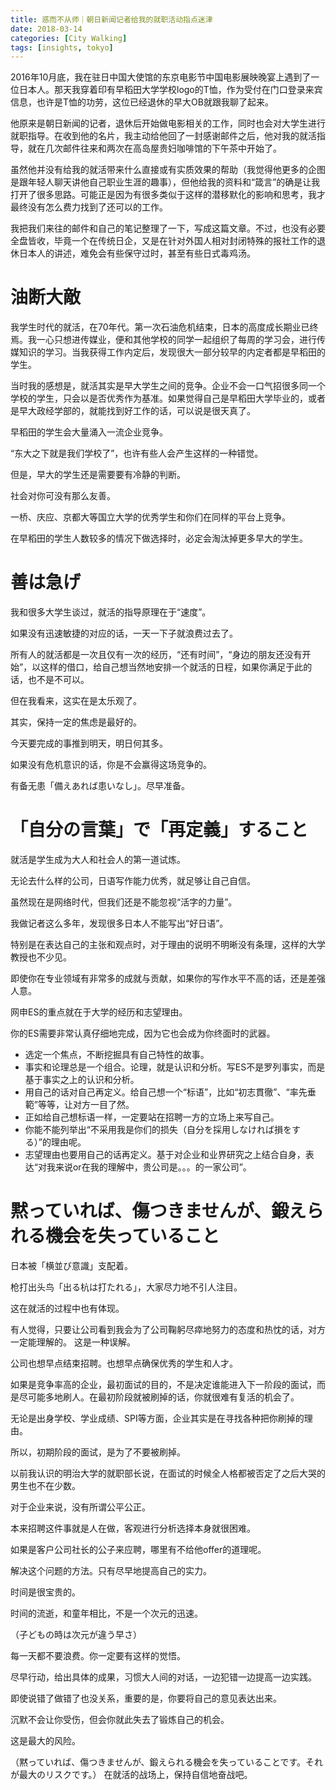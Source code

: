 ```yaml
---
title: 惑而不从师｜朝日新闻记者给我的就职活动指点迷津
date: 2018-03-14
categories: [City Walking]
tags: [insights, tokyo]
---
```


2016年10月底，我在驻日中国大使馆的东京电影节中国电影展映晚宴上遇到了一位日本人。那天我穿着印有早稻田大学学校logo的T恤，作为受付在门口登录来宾信息，也许是T恤的功劳，这位已经退休的早大OB就跟我聊了起来。

他原来是朝日新闻的记者，退休后开始做电影相关的工作，同时也会对大学生进行就职指导。在收到他的名片，我主动给他回了一封感谢邮件之后，他对我的就活指导，就在几次邮件往来和两次在高岛屋贵妇咖啡馆的下午茶中开始了。

虽然他并没有给我的就活带来什么直接或有实质效果的帮助（我觉得他更多的企图是跟年轻人聊天讲他自己职业生涯的趣事），但他给我的资料和“箴言”的确是让我打开了很多思路。可能正是因为有很多类似于这样的潜移默化的影响和思考，我才最终没有怎么费力找到了还可以的工作。

我把我们来往的邮件和自己的笔记整理了一下，写成这篇文章。不过，也没有必要全盘皆收，毕竟一个在传统日企，又是在针对外国人相对封闭特殊的报社工作的退休日本人的讲述，难免会有些保守过时，甚至有些日式毒鸡汤。 


# 油断大敵

我学生时代的就活，在70年代。第一次石油危机结束，日本的高度成长期业已终焉。我一心只想进传媒业，便和其他学校的同学一起组织了每周的学习会，进行传媒知识的学习。当我获得工作内定后，发现很大一部分较早的内定者都是早稻田的学生。

当时我的感想是，就活其实是早大学生之间的竞争。企业不会一口气招很多同一个学校的学生，只会以是否优秀作为基准。如果觉得自己是早稻田大学毕业的，或者是早大政经学部的，就能找到好工作的话，可以说是很天真了。

早稻田的学生会大量涌入一流企业竞争。

“东大之下就是我们学校了”，也许有些人会产生这样的一种错觉。

但是，早大的学生还是需要要有冷静的判断。

社会对你可没有那么友善。

一桥、庆应、京都大等国立大学的优秀学生和你们在同样的平台上竞争。

在早稻田的学生人数较多的情况下做选择时，必定会淘汰掉更多早大的学生。 

# 善は急げ

我和很多大学生谈过，就活的指导原理在于“速度”。

如果没有迅速敏捷的对应的话，一天一下子就浪费过去了。

所有人的就活都是一次且仅有一次的经历，“还有时间”，“身边的朋友还没有开始”，以这样的借口，给自己想当然地安排一个就活的日程，如果你满足于此的话，也不是不可以。

但在我看来，这实在是太乐观了。

其实，保持一定的焦虑是最好的。

今天要完成的事推到明天，明日何其多。

如果没有危机意识的话，你是不会赢得这场竞争的。

有备无患「備えあれば患いなし」。尽早准备。 


# 「自分の言葉」で「再定義」すること

就活是学生成为大人和社会人的第一道试炼。

无论去什么样的公司，日语写作能力优秀，就足够让自己自信。

虽然现在是网络时代，但我们还是不能忽视“活字的力量”。

我做记者这么多年，发现很多日本人不能写出“好日语”。

特别是在表达自己的主张和观点时，对于理由的说明不明晰没有条理，这样的大学教授也不少见。

即使你在专业领域有非常多的成就与贡献，如果你的写作水平不高的话，还是差强人意。

网申ES的重点就在于大学的经历和志望理由。

你的ES需要非常认真仔细地完成，因为它也会成为你终面时的武器。

- 选定一个焦点，不断挖掘具有自己特性的故事。
- 事实和论理总是一个组合。论理，就是认识和分析。写ES不是罗列事实，而是基于事实之上的认识和分析。
- 用自己的话对自己再定义。给自己想一个“标语”，比如“初志貫徹”、“率先垂範”等等，让对方一目了然。
- 正如给自己想标语一样，一定要站在招聘一方的立场上来写自己。
- 你能不能列举出“不采用我是你们的损失（自分を採用しなければ損をする）”的理由呢。
- 志望理由也要用自己的话再定义。基于对企业和业界研究之上结合自身，表达“对我来说or在我的理解中，贵公司是。。。的一家公司”。

# 黙っていれば、傷つきませんが、鍛えられる機会を失っていること

日本被「横並び意識」支配着。

枪打出头鸟「出る杭は打たれる」，大家尽力地不引人注目。

这在就活的过程中也有体现。

有人觉得，只要让公司看到我会为了公司鞠躬尽瘁地努力的态度和热忱的话，对方一定能理解的。
这是一种误解。

公司也想早点结束招聘。也想早点确保优秀的学生和人才。

如果是竞争率高的企业，最初面试的目的，不是决定谁能进入下一阶段的面试，而是尽可能多地刷人。在最初阶段就被刷掉的话，你就很难有复活的机会了。

无论是出身学校、学业成绩、SPI等方面，企业其实是在寻找各种把你刷掉的理由。

所以，初期阶段的面试，是为了不要被刷掉。

以前我认识的明治大学的就职部长说，在面试的时候全人格都被否定了之后大哭的男生也不在少数。

对于企业来说，没有所谓公平公正。

本来招聘这件事就是人在做，客观进行分析选择本身就很困难。

如果是客户公司社长的公子来应聘，哪里有不给他offer的道理呢。

解决这个问题的方法。只有尽早地提高自己的实力。

时间是很宝贵的。

时间的流逝，和童年相比，不是一个次元的迅速。

（子どもの時は次元が違う早さ）

每一天都不要浪费。你一定要有这样的觉悟。

尽早行动，给出具体的成果，习惯大人间的对话，一边犯错一边提高一边实践。

即使说错了做错了也没关系，重要的是，你要将自己的意见表达出来。

沉默不会让你受伤，但会你就此失去了锻炼自己的机会。

这是最大的风险。

（黙っていれば、傷つきませんが、鍛えられる機会を失っていることです。それが最大のリスクです。）
在就活的战场上，保持自信地奋战吧。 